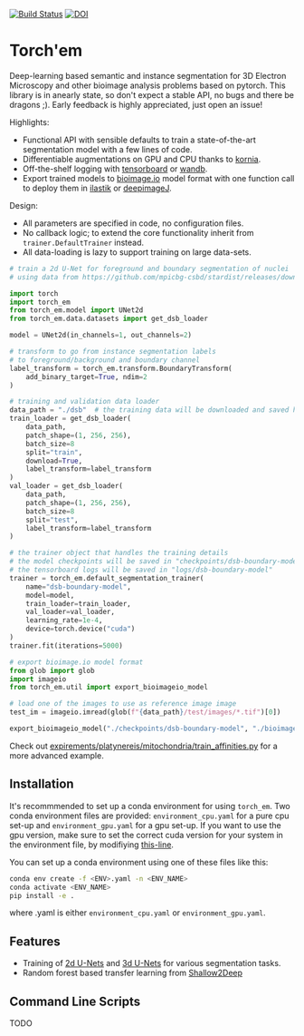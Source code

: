 [![Build Status](https://github.com/constantinpape/torch-em/workflows/test/badge.svg)](https://github.com/constantinpape/torch-em/actions)
[![DOI](https://zenodo.org/badge/DOI/10.5281/zenodo.5108853.svg)](https://doi.org/10.5281/zenodo.5108853)

# Torch'em

Deep-learning based semantic and instance segmentation for 3D Electron Microscopy and other bioimage analysis problems based on pytorch.
This library is in anearly state, so don't expect a stable API, no bugs and there be dragons ;). Early feedback is highly appreciated, just open an issue!

Highlights:
- Functional API with sensible defaults to train a state-of-the-art segmentation model with a few lines of code.
- Differentiable augmentations on GPU and CPU thanks to [kornia](https://github.com/kornia/kornia).
- Off-the-shelf logging with [tensorboard](https://www.tensorflow.org/tensorboard) or [wandb](https://wandb.ai/site).
- Export trained models to [bioimage.io](https://bioimage.io/#/) model format with one function call to deploy them in [ilastik](https://www.ilastik.org/documentation/nn/nn) or [deepimageJ](https://deepimagej.github.io/deepimagej/).

Design:
- All parameters are specified in code, no configuration files.
- No callback logic; to extend the core functionality inherit from `trainer.DefaultTrainer` instead.
- All data-loading is lazy to support training on large data-sets.

```python
# train a 2d U-Net for foreground and boundary segmentation of nuclei
# using data from https://github.com/mpicbg-csbd/stardist/releases/download/0.1.0/dsb2018.zip

import torch
import torch_em
from torch_em.model import UNet2d
from torch_em.data.datasets import get_dsb_loader

model = UNet2d(in_channels=1, out_channels=2)

# transform to go from instance segmentation labels
# to foreground/background and boundary channel
label_transform = torch_em.transform.BoundaryTransform(
    add_binary_target=True, ndim=2
)

# training and validation data loader
data_path = "./dsb"  # the training data will be downloaded and saved here
train_loader = get_dsb_loader(
    data_path, 
    patch_shape=(1, 256, 256),
    batch_size=8
    split="train",
    download=True,
    label_transform=label_transform
)
val_loader = get_dsb_loader(
    data_path, 
    patch_shape=(1, 256, 256),
    batch_size=8
    split="test",
    label_transform=label_transform
)

# the trainer object that handles the training details
# the model checkpoints will be saved in "checkpoints/dsb-boundary-model"
# the tensorboard logs will be saved in "logs/dsb-boundary-model"
trainer = torch_em.default_segmentation_trainer(
    name="dsb-boundary-model",
    model=model,
    train_loader=train_loader,
    val_loader=val_loader,
    learning_rate=1e-4,
    device=torch.device("cuda")
)
trainer.fit(iterations=5000)

# export bioimage.io model format
from glob import glob
import imageio
from torch_em.util import export_bioimageio_model

# load one of the images to use as reference image image
test_im = imageio.imread(glob(f"{data_path}/test/images/*.tif")[0])

export_bioimageio_model("./checkpoints/dsb-boundary-model", "./bioimageio-model", test_im)
```

Check out [expirements/platynereis/mitochondria/train_affinities.py](https://github.com/constantinpape/torch-em/blob/main/experiments/platynereis/mitochondria/train_affinities.py) for a more advanced example.


## Installation

It's recommmended to set up a conda environment for using `torch_em`.
Two conda environment files are provided: `environment_cpu.yaml` for a pure cpu set-up and `environment_gpu.yaml` for a gpu set-up.
If you want to use the gpu version, make sure to set the correct cuda version for your system in the environment file, by modifiying [this-line](https://github.com/constantinpape/torch-em/blob/main/environment_gpu.yaml#L9).

You can set up a conda environment using one of these files like this:
```sh
conda env create -f <ENV>.yaml -n <ENV_NAME>
conda activate <ENV_NAME>
pip install -e .
```
where <ENV>.yaml is either `environment_cpu.yaml` or `environment_gpu.yaml`.


## Features

- Training of [2d U-Nets](https://doi.org/10.1007/978-3-319-24574-4_28) and [3d U-Nets](https://doi.org/10.1007/978-3-319-46723-8_49) for various segmentation tasks.
- Random forest based transfer learning from [Shallow2Deep](https://doi.org/10.1101/2021.11.09.467925 )

## Command Line Scripts

TODO
